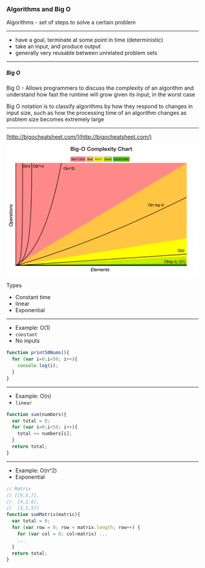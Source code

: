 ### Algorithms and Big O
Algorithms - set of steps to solve a certain problem

---

- have a goal, terminate at some point in time (deterministic)
- take an input, and produce output
- generally very reusable between unrelated problem sets

---

##### Big O
Big O - Allows programmers to discuss the complexity of an algorithm and understand how fast the runtime will grow given its input, in the worst case


Big O notation is to classify algorithms by how they respond to changes in input size, such as how the processing time of an algorithm changes as problem size becomes extremely large

---
[http://bigocheatsheet.com/](http://bigocheatsheet.com/)


<img src="./images/big-o-complexity.png" width="600">

Types
- Constant time
- linear
- Exponential

---

- Example: O(1)
- `constant`
- No inputs
```js
function print50Nums(){
  for (var i=0;i<50; i++){
    console.log(i);
  }
}
```
---

- Example: O(n)
- `linear`

```js
function sum(numbers){
  var total = 0;
  for (var i=0;i<50; i++){
    total += numbers[i];
  }
  return total;
}

```
---

- Example: O(n^2)
- Exponential

```js
// Matrix
// [[9,5,7],
//  [4,2,6],
//  [3,1,5]]
function sumMatrix(matric){
  var total = 0;
  for (var row = 0; row < matrix.length; row++) {
    for (var col = 0; col<matrix) ...
    ...
  }
  return total;
}


```
